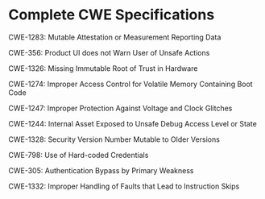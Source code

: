 

# Complete CWE Specifications

CWE-1283: Mutable Attestation or Measurement Reporting Data

CWE-356: Product UI does not Warn User of Unsafe Actions

CWE-1326: Missing Immutable Root of Trust in Hardware

CWE-1274: Improper Access Control for Volatile Memory Containing Boot Code

CWE-1247: Improper Protection Against Voltage and Clock Glitches

CWE-1244: Internal Asset Exposed to Unsafe Debug Access Level or State

CWE-1328: Security Version Number Mutable to Older Versions

CWE-798: Use of Hard-coded Credentials

CWE-305: Authentication Bypass by Primary Weakness

CWE-1332: Improper Handling of Faults that Lead to Instruction Skips
